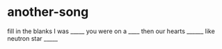 # another-song
fill in the blanks
I was _____ you were on a ____ then our hearts ______ like neutron star _____
